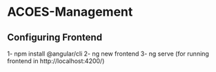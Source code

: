 # ACOES-Management

## Configuring Frontend 

1- npm install @angular/cli
2- ng new frontend
3- ng serve (for running frontend in http://localhost:4200/)
